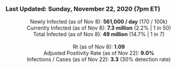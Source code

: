 ### Last Updated: Sunday, November 22, 2020 (7pm ET)
<p align="center">
Newly Infected (as of Nov 8): <b>561,000 / day</b> 
(170 / 100k)<br>
Currently Infected (as of Nov 8): <b>7.3 million</b> 
(2.2% | 1 in 50)<br>
Total Infected (as of Nov 8): <b>49 million</b> 
(14.7% | 1 in 7)<br>
<br>
Rt (as of Nov 8): <b>1.09</b><br>
Adjusted Positivity Rate (as of Nov 22): <b>9.0%</b><br>
Infections / Cases (as of Nov 22): <b>3.3</b> (30% detection rate)</p>